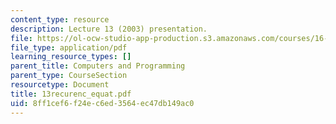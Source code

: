 ```yaml
---
content_type: resource
description: Lecture 13 (2003) presentation.
file: https://ol-ocw-studio-app-production.s3.amazonaws.com/courses/16-01-unified-engineering-i-ii-iii-iv-fall-2005-spring-2006/8ff1cef6f24ec6ed3564ec47db149ac0_13recurenc_equat.pdf
file_type: application/pdf
learning_resource_types: []
parent_title: Computers and Programming
parent_type: CourseSection
resourcetype: Document
title: 13recurenc_equat.pdf
uid: 8ff1cef6-f24e-c6ed-3564-ec47db149ac0
---
```

